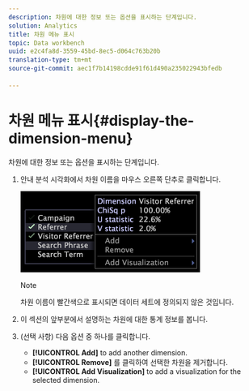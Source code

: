 ```yaml
---
description: 차원에 대한 정보 또는 옵션을 표시하는 단계입니다.
solution: Analytics
title: 차원 메뉴 표시
topic: Data workbench
uuid: e2c4fa8d-3559-45bd-8ec5-d064c763b20b
translation-type: tm+mt
source-git-commit: aec1f7b14198cdde91f61d490a235022943bfedb

---
```



# 차원 메뉴 표시{#display-the-dimension-menu}

차원에 대한 정보 또는 옵션을 표시하는 단계입니다.

1. 안내 분석 시각화에서 차원 이름을 마우스 오른쪽 단추로 클릭합니다.

   ![단계 정보](assets/mnu_GuidedAnalysis.png)

   >[!NOTE]
   >
   >차원 이름이 빨간색으로 표시되면 데이터 세트에 정의되지 않은 것입니다.

1. 이 섹션의 앞부분에서 설명하는 차원에 대한 통계 정보를 봅니다.
1. (선택 사항) 다음 옵션 중 하나를 클릭합니다.

   * **[!UICONTROL Add]** to add another dimension.
   * **[!UICONTROL Remove]** 를 클릭하여 선택한 차원을 제거합니다.
   * **[!UICONTROL Add Visualization]** to add a visualization for the selected dimension.

